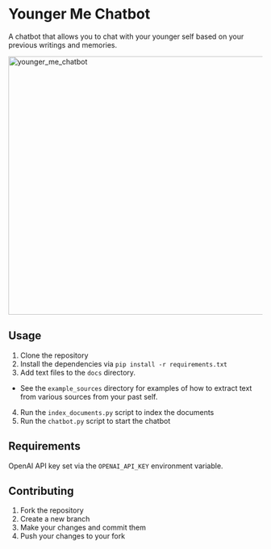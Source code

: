 # Younger Me Chatbot

A chatbot that allows you to chat with your younger self based on your previous writings and memories.

<img width="512" height="512" alt="younger_me_chatbot" src="https://github.com/user-attachments/assets/b36e69e2-bf10-4f2e-8bdc-eb65185020bf" />

## Usage

1. Clone the repository
2. Install the dependencies via `pip install -r requirements.txt`
3. Add text files to the `docs` directory.
 - See the `example_sources` directory for examples of how to extract text from various sources from your past self.
4. Run the `index_documents.py` script to index the documents
4. Run the `chatbot.py` script to start the chatbot

## Requirements
OpenAI API key set via the `OPENAI_API_KEY` environment variable.

## Contributing

1. Fork the repository
2. Create a new branch
3. Make your changes and commit them
4. Push your changes to your fork

